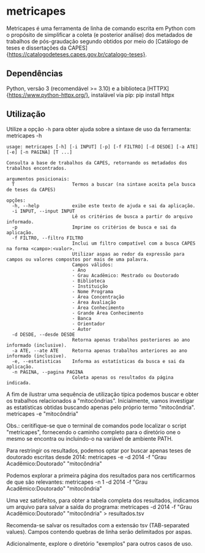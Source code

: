 # metricapes
Metricapes é uma ferramenta de linha de comando escrita em Python com o propósito de simplificar a coleta (e posterior análise) dos metadados de trabalhos de pós-graudação segundo obtidos por meio do [Catálogo de teses e dissertações da CAPES]{https://catalogodeteses.capes.gov.br/catalogo-teses}.

## Dependências
Python, versão 3 (recomendável >= 3.10) e a biblioteca [HTTPX]{https://www.python-httpx.org/}, instalável via pip:
    pip install httpx

## Utilização
Utilize a opção `-h` para obter ajuda sobre a sintaxe de uso da ferramenta:
    metricapes -h

    usage: metricapes [-h] [-i INPUT] [-p] [-f FILTRO] [-d DESDE] [-a ATE] [-e] [-n PAGINA] [T ...]

    Consulta a base de trabalhos da CAPES, retornando os metadados dos trabalhos encontrados.

    argumentos posicionais:
      T                     Termos a buscar (na sintaxe aceita pela busca de teses da CAPES)

    opções:
      -h, --help            exibe este texto de ajuda e sai da aplicação.
      -i INPUT, --input INPUT
                            Lê os critérios de busca a partir do arquivo informado.
      -p                    Imprime os critérios de busca e sai da aplicação.
      -f FILTRO, --filtro FILTRO
                            Inclui um filtro compatível com a busca CAPES na forma <campo>:<valor>.
                            Utilizar aspas ao redor da expressão para campos ou valores compostos por mais de uma palavra.
                            Campos válidos:
                            - Ano
                            - Grau Acadêmico: Mestrado ou Doutorado
                            - Biblioteca
                            - Instituição
                            - Nome Programa
                            - Área Concentração
                            - Área Avaliação
                            - Área Conhecimento
                            - Grande Àrea Conhecimento
                            - Banca
                            - Orientador
                            - Autor
      -d DESDE, --desde DESDE
                            Retorna apenas trabalhos posteriores ao ano informado (inclusive).
      -a ATE, --ate ATE     Retorna apenas trabalhos anteriores ao ano informado (inclusive).
      -e, --estatisticas    Informa as estatísticas da busca e sai da aplicação.
      -n PAGINA, --pagina PAGINA
                            Coleta apenas os resultados da página indicada.

A fim de ilustrar uma sequência de utilização típica podemos buscar e obter os trabalhos relacionados a "mitocôndrias". Inicialmente, vamos investigar as estatísticas obtidas buscando apenas pelo próprio termo "mitocôndria".
    metricapes -e "mitocôndria"

Obs.: ceritifique-se que o terminal de comandos pode localizar o script "metricapes", fornecendo o caminho completo para o diretório one o mesmo se encontra ou incluindo-o na variável de ambiente PATH.

Para restringir os resultados, podemos optar por buscar apenas teses de doutorado escritas desde 2014:
    metricapes -e -d 2014 -f "Grau Acadêmico:Doutorado" "mitocôndria"

Podemos explorar a primeira página dos resultados para nos certificarmos de que são relevantes:
    metricapes -n 1 -d 2014 -f "Grau Acadêmico:Doutorado" "mitocôndria"
    
Uma vez satisfeitos, para obter a tabela completa dos resultados, indicamos um arquivo para salvar a saída do programa:
    metricapes -d 2014 -f "Grau Acadêmico:Doutorado" "mitocôndria" > resultados.tsv

Recomenda-se salvar os resultados com a extensáo tsv (TAB-separated values). Campos contendo quebras de linha serão delimitados por aspas.

Adicionalmente, explore o diretório "exemplos" para outros casos de uso.

